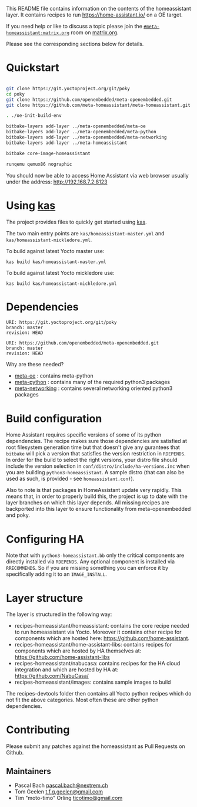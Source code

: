 
This README file contains information on the contents of the
homeassistant layer. It contains recipes to run https://home-assistant.io/
on a OE target.

If you need help or like to discuss a topic please join the [`#meta-homeassistant:matrix.org`](https://matrix.to/#/#meta-homeassistant:matrix.org) room on [matrix.org](https://matrix.org/).


Please see the corresponding sections below for details.

# Quickstart

```sh

git clone https://git.yoctoproject.org/git/poky
cd poky
git clone https://github.com/openembedded/meta-openembedded.git
git clone https://github.com/meta-homeassistant/meta-homeassistant.git

. ./oe-init-build-env

bitbake-layers add-layer ../meta-openembedded/meta-oe
bitbake-layers add-layer ../meta-openembedded/meta-python
bitbake-layers add-layer ../meta-openembedded/meta-networking
bitbake-layers add-layer ../meta-homeassistant

bitbake core-image-homeassistant

runqemu qemux86 nographic

```

You should now be able to access Home Assistant via web browser usually under the address: http://192.168.7.2:8123

# Using [kas](https://github.com/siemens/kas)

The project provides files to quickly get started using [kas](https://github.com/siemens/kas).

The two main entry points are `kas/homeassistant-master.yml` and `kas/homeassistant-mickledore.yml`.

To build against latest Yocto master use:
```
kas build kas/homeassistant-master.yml
```

To build against latest Yocto mickledore use:
```
kas build kas/homeassistant-michledore.yml
```

# Dependencies

```
URI: https://git.yoctoproject.org/git/poky
branch: master
revision: HEAD

URI: https://github.com/openembedded/meta-openembedded.git
branch: master
revision: HEAD
```

Why are these needed?

- [meta-oe](https://github.com/openembedded/meta-openembedded/tree/mickledore/meta-oe) : contains meta-python
- [meta-python](https://github.com/openembedded/meta-openembedded/tree/mickledore/meta-python) : contains many of the required python3 packages
- [meta-networking](https://github.com/openembedded/meta-openembedded/tree/mickledore/meta-networking) : contains several networking oriented python3 packages

# Build configuration

Home Assistant requires specific versions of some of its python dependencies. The recipe makes sure those dependencies are satisfied at root filesystem generation time but that doesn't give any gurantees that `bitbake` will pick a version that satisfies the version restriction in `RDEPENDS`. In order for the build to select the right versions, your distro file should include the version selection in `conf/distro/include/ha-versions.inc` when you are building `python3-homeassistant`. A sample distro (that can also be used as such, is provided - see `homeassistant.conf`).

Also to note is that packages in HomeAssistant update very rapidly. This means that, in order to properly build this, the project is up to date with the layer branches on which this layer depends.
All missing recipes are backported into this layer to ensure functionality from meta-openembedded and poky.

# Configuring HA
Note that with `python3-homeassistant.bb` only the critical components are directly installed via `RDEPENDS`. 
Any optional component is installed via `RRECOMMENDS`. 
So if you are missing something you can enforce it by specifically adding it to an `IMAGE_INSTALL`.

# Layer structure
The layer is structured in the following way:

- recipes-homeassistant/homeassistant: contains the core recipe needed to run homeassistant via Yocto. Moreover it contains other recipe for components which are hosted here: https://github.com/home-assistant.
- recipes-homeassistant/home-assistant-libs: contains recipes for components which are hosted by HA themselves at: https://github.com/home-assistant-libs
- recipes-homeassistant/nabucasa: contains recipes for the HA cloud integration and which are hosted by HA at: https://github.com/NabuCasa/
- recipes-homeassistant/images: contains sample images to build

The recipes-devtools folder then contains all Yocto python recipes which do not fit the above categories. Most often these are other python dependencies.

# Contributing

Please submit any patches against the homeassistant as Pull Requests on Github.

## Maintainers

* Pascal Bach <pascal.bach@nextrem.ch>
* Tom Geelen <t.f.g.geelen@gmail.com>
* Tim "moto-timo" Orling <ticotimo@gmail.com>
